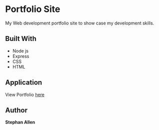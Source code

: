 # Portfolio Site

My Web development portfolio site to show case my development skills.

## Built With

* Node js
* Express
* CSS
* HTML

## Application

View Portfolio [here](http://www.stephanallen.com/)

## Author

**Stephan Allen** 
